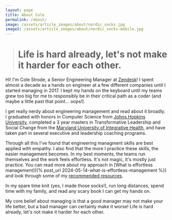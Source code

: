 ```yaml
---
layout: page
title: About Cole
permalink: /about/
image: /assets/article_images/about/nordic_socks.jpg
image2: /assets/article_images/about/nordic_socks-mobile.jpg
---
```


># Life is hard already, let's not make it harder for each other.

Hi! I'm Cole Strode, a Senior Engineering Manager at [Zendesk](https://www.zendesk.com/)! I spent almost a decade as a hands on engineer
at a few different companies until I started managing in 2017. I kept my hands on the keyboard until my teams grew too big
for me to responsibly be in their critical path as a coder (and maybe a little past that point... oops!).

I get really nerdy about engineering management and read about it broadly. I graduated with honors in Computer Science from
[Johns Hopkins University](https://www.jhu.edu/), completed a 3 year masters in Transformative Leadership and
Social Change from the [Maryland University of Integrative Health](https://muih.edu/), and have taken part in several executive
and leadership coaching programs.

Through all this I've found that engineering managment skills are best applied with empathy. I also find that the more I practice these skills,
the easier management becomes. In my best moments, the teams run themselves and the work feels effortless. It's not magic, it's mostly
just practice. You can read more about my approach in [What is effortless management]({% post_url 2024-05-14-what-is-effortless-management %}) and
look through some of my [recommended resources](/resources).

In my spare time knit (yes, I made those socks!), run long distances, spend time with my family, and read any scary book I can get my hands on.

My core belief about managing is that a good manager may not make your life better, but a bad manager can certainly make it worse!
Life is hard already, let's not make it harder for each other.

